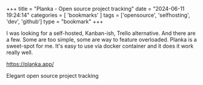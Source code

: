 +++
title = "Planka - Open source project tracking"
date = "2024-06-11 19:24:14"
categories = [ 'bookmarks' ]
tags = ['opensource', 'selfhosting', 'dev', 'github']
type = "bookmark"
+++

I was looking for a self-hosted, Kanban-ish, Trello alternative. And there are a few. Some are too simple, some are way to feature overloaded. Planka is a sweet-spot for me. It's easy to use via docker container and it does it work really well. 

https://planka.app/

Elegant open source project tracking
